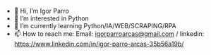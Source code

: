 - 👋 Hi, I’m Igor Parro 
- 👀 I’m interested in Python
- 🌱 I’m currently learning Python/IA/WEB/SCRAPING/RPA
- 📫 How to reach me: Email: igorparroarcas@gmail.com / linkedin: https://www.linkedin.com/in/igor-parro-arcas-35b56a19b/
